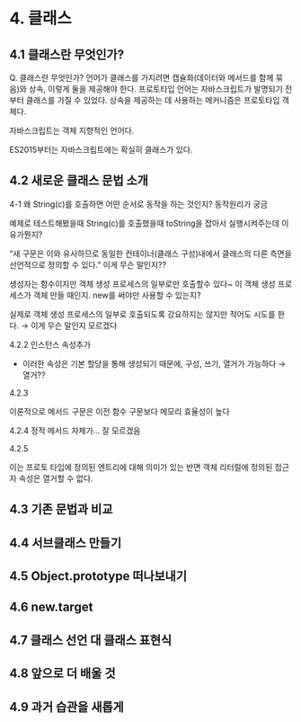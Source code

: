 
# 4. 클래스

## 4.1 클래스란 무엇인가?

Q. 클래스란 무엇인가?
언어가 클래스를 가지려면 캡슐화(데이터와 메서드를 함께 묶음)와 상속, 이렇게 둘을 제공해야 한다.
프로토타입 언어는 자바스크립트가 발명되기 전부터 클래스를 가질 수 있었다.
상속을 제공하는 데 사용하는 메커니즘은 프로토타입 객체다.

자바스크립트는 객체 지향적인 언어다.

ES2015부터는 자바스크립트에는 확실히 클래스가 있다.

## 4.2 새로운 클래스 문법 소개

4-1 왜 String(c)를 호출하면 어떤 순서로 동작을 하는 것인지? 동작원리가 궁금

예제로 테스트해봤을때 String(c)를 호출했을때  toString을 잡아서 실행시켜주는데 이유가뭔지?

“새 구문은 이와 유사하므로 동일한 컨테이너(클래스 구성)내에서 클래스의 다른 측면을 선언적으로 정의할 수 있다.” 이게 무슨 말인지??

생성자는 함수이지만 객체 생성 프로세스의 일부로만 호출할수 있다~ 이 객체 생성 프로세스가 객체 만들 때인지. new를 써야만 사용할 수 있는지?

실제로 객체 생성 프로세스의 일부로 호출되도록 강요하지는 않지만 적어도 시도를 한다. → 이게 무슨 말인지 모르겠다

4.2.2 인스턴스 속성추가

- 이러한 속성은 기본 할당을 통해 생성되기 때문에, 구성, 쓰기, 열거가 가능하다 → 열거??

4.2.3

이론적으로 메서드 구문은 이전 함수 구문보다 메모리 효율성이 높다

4.2.4  정적 메서드 자체가… 잘 모르겠음

4.2.5 

이는 프로토 타입에 정의된 엔트리에 대해 의미가 있는 반면 객체 리터럴에 정의된 접근자 속성은 열거할 수 없다.


## 4.3 기존 문법과 비교

## 4.4 서브클래스 만들기

## 4.5 Object.prototype 떠나보내기

## 4.6 new.target

## 4.7 클래스 선언 대 클래스 표현식

## 4.8 앞으로 더 배울 것

## 4.9 과거 습관을 새롭게
